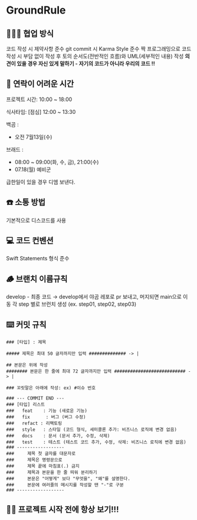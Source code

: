# GroundRule

## 👨‍👦‍👦 협업 방식
코드 작성 시 제약사항 준수
git commit 시 Karma Style 준수
짝 프로그래밍으로 코드 작성 시 부담 없이 작성 후 토의
순서도(전반적인 흐름)와 UML(세부적인 내용) 작성
**의견이 있을 경우 자신 있게 말하기 - 자기의 코드가 아니라 우리의 코드 !!**

## 📱 연락이 어려운 시간

프로젝트 시간: 10:00 ~ 18:00

식사타임: [점심] 12:00 ~ 13:30

백곰 : 
- 오전 7월13일(수)

브래드 : 
- 08:00 ~ 09:00(화, 수, 금), 21:00(수)
- 07.18(월) 예비군 

급한일이 있을 경우 디엠 보낸다.

## ☎️ 소통 방법
기본적으로 디스코드를 사용

## 💻 코드 컨벤션
Swift Statements 형식 준수

## 🪵 브랜치 이름규칙
develop - 최종 코드 → develop에서 야곰 레포로 pr 보내고, 머지되면 main으로 이동
각 step 별로 브런치 생성 (ex. step01, step02, step03)

## ⌨️ 커밋 규칙
```
### [타입] : 제목

##### 제목은 최대 50 글자까지만 입력 ############## -> |

## 본문은 위에 작성
######## 본문은 한 줄에 최대 72 글자까지만 입력 ########################### -> |

### 꼬릿말은 아래에 작성: ex) #이슈 번호

### --- COMMIT END ---
### [타입] 리스트
###   feat    : 기능 (새로운 기능)
###   fix      : 버그 (버그 수정)
###   refact : 리팩토링
###   style   : 스타일 (코드 형식, 세미콜론 추가: 비즈니스 로직에 변경 없음)
###   docs    : 문서 (문서 추가, 수정, 삭제)
###   test    : 테스트 (테스트 코드 추가, 수정, 삭제: 비즈니스 로직에 변경 없음)
### ------------------
###     제목 첫 글자를 대문자로
###     제목은 명령문으로
###     제목 끝에 마침표(.) 금지
###     제목과 본문을 한 줄 띄워 분리하기
###     본문은 "어떻게" 보다 "무엇을", "왜"를 설명한다.
###     본문에 여러줄의 메시지를 작성할 땐 "-"로 구분
### ------------------
```

## 🧏‍♂️ **프로젝트 시작 전에 항상 보기!!!**
